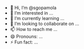 - 👋 Hi, I’m @sgopamola
- 👀 I’m interested in ...
- 🌱 I’m currently learning ...
- 💞️ I’m looking to collaborate on ...
- 📫 How to reach me ...
- 😄 Pronouns: ...
- ⚡ Fun fact: ...

<!---
sgopamola/sgopamola is a ✨ special ✨ repository because its `README.md` (this file) appears on your GitHub profile.
You can click the Preview link to take a look at your changes.
--->
